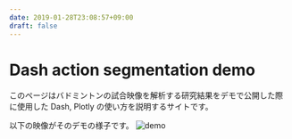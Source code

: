 ```yaml
---
date: 2019-01-28T23:08:57+09:00
draft: false
---
```


# Dash action segmentation demo

このページはバドミントンの試合映像を解析する研究結果をデモで公開した際に使用した Dash, Plotly の使い方を説明するサイトです。

以下の映像がそのデモの様子です。
![demo](/dash-action-segmentation-demo/img/demo.gif)
